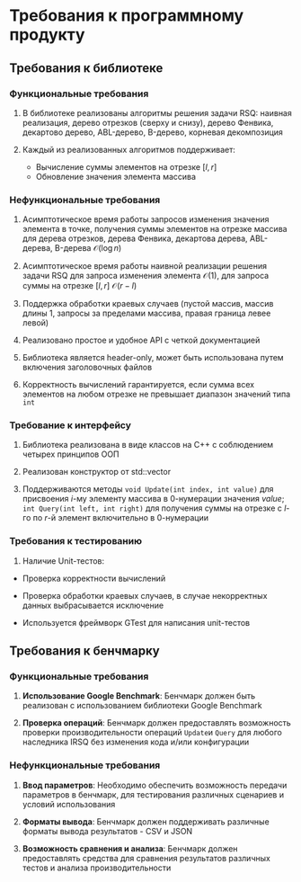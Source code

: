 # Требования к программному продукту

## Требования к библиотеке

### Функциональные требования

1. В библиотеке реализованы алгоритмы решения задачи RSQ: наивная реализация, дерево отрезков (сверху и снизу), дерево Фенвика, декартово дерево, ABL-дерево, B-дерево, корневая декомпозиция

2. Каждый из реализованных алгоритмов поддерживает:
    * Вычисление суммы элементов на отрезке $[l, r]$
    * Обновление значения элемента массива

### Нефункциональные требования

1. Асимптотическое время работы запросов изменения значения элемента в точке, получения суммы элементов на отрезке массива для дерева отрезков, дерева Фенвика, декартова дерева, ABL-дерева, B-дерева $\mathcal{O}(\log n)$

2. Асимптотическое время работы наивной реализации решения задачи RSQ для запроса изменения элемента $\mathcal{O}(1)$, для запроса суммы на отрезке $[l, r]$ $\mathcal{O}(r - l)$

3. Поддержка обработки краевых случаев (пустой массив, массив длины 1, запросы за пределами массива, правая граница левее левой)

4. Реализовано простое и удобное API с четкой документацией

5. Библиотека является header-only, может быть использована путем включения заголовочных файлов

6. Корректность вычислений гарантируется, если сумма всех элементов на любом отрезке не превышает диапазон значений типа `int`

### Требование к интерфейсу

1. Библиотека реализована в виде классов на C++ с соблюдением четырех принципов ООП

2. Реализован конструктор от std::vector

3. Поддерживаются методы `void Update(int index, int value)` для присвоения $i$-му элементу массива в 0-нумерации значения $value$; `int Query(int left, int right)` для получения суммы на отрезке с $l$-го по $r$-й элемент включительно в 0-нумерации

### Требования к тестированию

1. Наличие Unit-тестов:

* Проверка корректности вычислений

* Проверка обработки краевых случаев, в случае некорректных данных выбрасывается исключение

* Используется фреймворк GTest для написания unit-тестов

## Требования к бенчмарку

### Функциональные требования

1. **Использование Google Benchmark**: Бенчмарк должен быть реализован с использованием библиотеки Google Benchmark

2. **Проверка операций**: Бенчмарк должен предоставлять возможность проверки производительности операций `Update`и `Query` для любого наследника IRSQ без изменения кода и/или конфигурации 

### Нефункциональные требования

1. **Ввод параметров**: Необходимо обеспечить возможность передачи параметров в бенчмарк, для тестирования различных сценариев и условий использования

3. **Форматы вывода**: Бенчмарк должен поддерживать различные форматы вывода результатов - CSV и JSON

4. **Возможность сравнения и анализа**: Бенчмарк должен предоставлять средства для сравнения результатов различных тестов и анализа производительности
